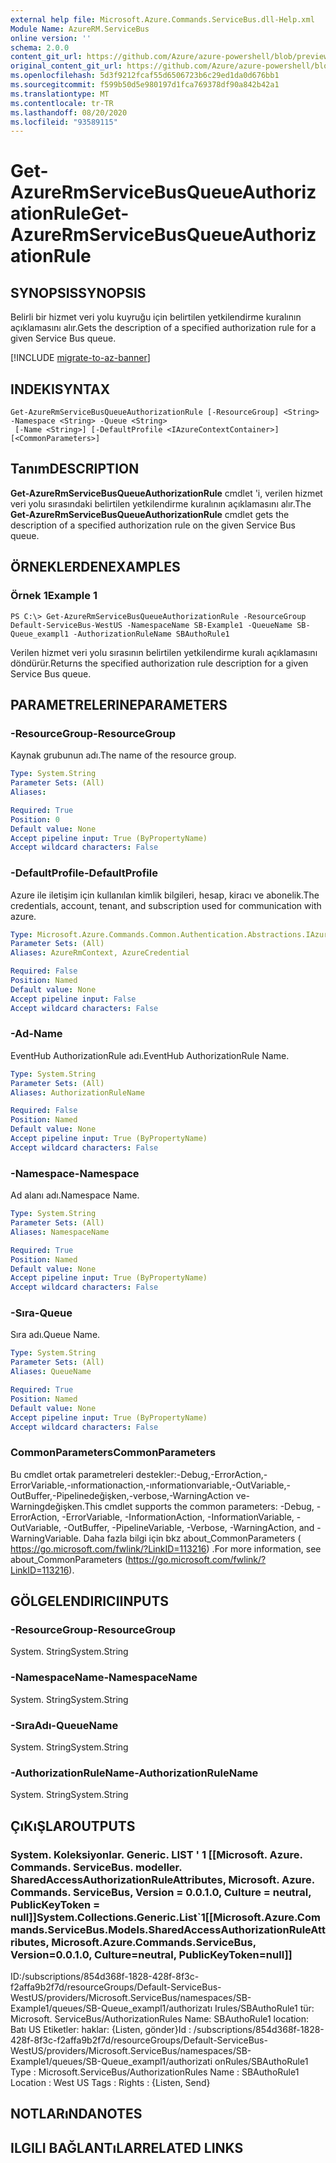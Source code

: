 ```yaml
---
external help file: Microsoft.Azure.Commands.ServiceBus.dll-Help.xml
Module Name: AzureRM.ServiceBus
online version: ''
schema: 2.0.0
content_git_url: https://github.com/Azure/azure-powershell/blob/preview/src/ResourceManager/ServiceBus/Commands.ServiceBus/help/Get-AzureRmServiceBusQueueAuthorizationRule.md
original_content_git_url: https://github.com/Azure/azure-powershell/blob/preview/src/ResourceManager/ServiceBus/Commands.ServiceBus/help/Get-AzureRmServiceBusQueueAuthorizationRule.md
ms.openlocfilehash: 5d3f9212fcaf55d6506723b6c29ed1da0d676bb1
ms.sourcegitcommit: f599b50d5e980197d1fca769378df90a842b42a1
ms.translationtype: MT
ms.contentlocale: tr-TR
ms.lasthandoff: 08/20/2020
ms.locfileid: "93589115"
---
```

# <span data-ttu-id="64d2f-101">Get-AzureRmServiceBusQueueAuthorizationRule</span><span class="sxs-lookup"><span data-stu-id="64d2f-101">Get-AzureRmServiceBusQueueAuthorizationRule</span></span>

## <span data-ttu-id="64d2f-102">SYNOPSIS</span><span class="sxs-lookup"><span data-stu-id="64d2f-102">SYNOPSIS</span></span>
<span data-ttu-id="64d2f-103">Belirli bir hizmet veri yolu kuyruğu için belirtilen yetkilendirme kuralının açıklamasını alır.</span><span class="sxs-lookup"><span data-stu-id="64d2f-103">Gets the description of a specified authorization rule for a given Service Bus queue.</span></span> 

[!INCLUDE [migrate-to-az-banner](../../includes/migrate-to-az-banner.md)]

## <span data-ttu-id="64d2f-104">INDEKI</span><span class="sxs-lookup"><span data-stu-id="64d2f-104">SYNTAX</span></span>

```
Get-AzureRmServiceBusQueueAuthorizationRule [-ResourceGroup] <String> -Namespace <String> -Queue <String>
 [-Name <String>] [-DefaultProfile <IAzureContextContainer>] [<CommonParameters>]
```

## <span data-ttu-id="64d2f-105">Tanım</span><span class="sxs-lookup"><span data-stu-id="64d2f-105">DESCRIPTION</span></span>
<span data-ttu-id="64d2f-106">**Get-AzureRmServiceBusQueueAuthorizationRule** cmdlet 'i, verilen hizmet veri yolu sırasındaki belirtilen yetkilendirme kuralının açıklamasını alır.</span><span class="sxs-lookup"><span data-stu-id="64d2f-106">The **Get-AzureRmServiceBusQueueAuthorizationRule** cmdlet gets the description of a specified authorization rule on the given Service Bus queue.</span></span>

## <span data-ttu-id="64d2f-107">ÖRNEKLERDEN</span><span class="sxs-lookup"><span data-stu-id="64d2f-107">EXAMPLES</span></span>

### <span data-ttu-id="64d2f-108">Örnek 1</span><span class="sxs-lookup"><span data-stu-id="64d2f-108">Example 1</span></span>
```
PS C:\> Get-AzureRmServiceBusQueueAuthorizationRule -ResourceGroup Default-ServiceBus-WestUS -NamespaceName SB-Example1 -QueueName SB-Queue_exampl1 -AuthorizationRuleName SBAuthoRule1
```

<span data-ttu-id="64d2f-109">Verilen hizmet veri yolu sırasının belirtilen yetkilendirme kuralı açıklamasını döndürür.</span><span class="sxs-lookup"><span data-stu-id="64d2f-109">Returns the specified authorization rule description for a given Service Bus queue.</span></span>

## <span data-ttu-id="64d2f-110">PARAMETRELERINE</span><span class="sxs-lookup"><span data-stu-id="64d2f-110">PARAMETERS</span></span>

### <span data-ttu-id="64d2f-111">-ResourceGroup</span><span class="sxs-lookup"><span data-stu-id="64d2f-111">-ResourceGroup</span></span>
<span data-ttu-id="64d2f-112">Kaynak grubunun adı.</span><span class="sxs-lookup"><span data-stu-id="64d2f-112">The name of the resource group.</span></span>

```yaml
Type: System.String
Parameter Sets: (All)
Aliases: 

Required: True
Position: 0
Default value: None
Accept pipeline input: True (ByPropertyName)
Accept wildcard characters: False
```

### <span data-ttu-id="64d2f-113">-DefaultProfile</span><span class="sxs-lookup"><span data-stu-id="64d2f-113">-DefaultProfile</span></span>
<span data-ttu-id="64d2f-114">Azure ile iletişim için kullanılan kimlik bilgileri, hesap, kiracı ve abonelik.</span><span class="sxs-lookup"><span data-stu-id="64d2f-114">The credentials, account, tenant, and subscription used for communication with azure.</span></span>

```yaml
Type: Microsoft.Azure.Commands.Common.Authentication.Abstractions.IAzureContextContainer
Parameter Sets: (All)
Aliases: AzureRmContext, AzureCredential

Required: False
Position: Named
Default value: None
Accept pipeline input: False
Accept wildcard characters: False
```

### <span data-ttu-id="64d2f-115">-Ad</span><span class="sxs-lookup"><span data-stu-id="64d2f-115">-Name</span></span>
<span data-ttu-id="64d2f-116">EventHub AuthorizationRule adı.</span><span class="sxs-lookup"><span data-stu-id="64d2f-116">EventHub AuthorizationRule Name.</span></span>

```yaml
Type: System.String
Parameter Sets: (All)
Aliases: AuthorizationRuleName

Required: False
Position: Named
Default value: None
Accept pipeline input: True (ByPropertyName)
Accept wildcard characters: False
```

### <span data-ttu-id="64d2f-117">-Namespace</span><span class="sxs-lookup"><span data-stu-id="64d2f-117">-Namespace</span></span>
<span data-ttu-id="64d2f-118">Ad alanı adı.</span><span class="sxs-lookup"><span data-stu-id="64d2f-118">Namespace Name.</span></span>

```yaml
Type: System.String
Parameter Sets: (All)
Aliases: NamespaceName

Required: True
Position: Named
Default value: None
Accept pipeline input: True (ByPropertyName)
Accept wildcard characters: False
```

### <span data-ttu-id="64d2f-119">-Sıra</span><span class="sxs-lookup"><span data-stu-id="64d2f-119">-Queue</span></span>
<span data-ttu-id="64d2f-120">Sıra adı.</span><span class="sxs-lookup"><span data-stu-id="64d2f-120">Queue Name.</span></span>

```yaml
Type: System.String
Parameter Sets: (All)
Aliases: QueueName

Required: True
Position: Named
Default value: None
Accept pipeline input: True (ByPropertyName)
Accept wildcard characters: False
```

### <span data-ttu-id="64d2f-121">CommonParameters</span><span class="sxs-lookup"><span data-stu-id="64d2f-121">CommonParameters</span></span>
<span data-ttu-id="64d2f-122">Bu cmdlet ortak parametreleri destekler:-Debug,-ErrorAction,-ErrorVariable,-ınformationaction,-ınformationvariable,-OutVariable,-OutBuffer,-Pipelinedeğişken,-verbose,-WarningAction ve-Warningdeğişken.</span><span class="sxs-lookup"><span data-stu-id="64d2f-122">This cmdlet supports the common parameters: -Debug, -ErrorAction, -ErrorVariable, -InformationAction, -InformationVariable, -OutVariable, -OutBuffer, -PipelineVariable, -Verbose, -WarningAction, and -WarningVariable.</span></span> <span data-ttu-id="64d2f-123">Daha fazla bilgi için bkz about_CommonParameters ( https://go.microsoft.com/fwlink/?LinkID=113216) .</span><span class="sxs-lookup"><span data-stu-id="64d2f-123">For more information, see about_CommonParameters (https://go.microsoft.com/fwlink/?LinkID=113216).</span></span>

## <span data-ttu-id="64d2f-124">GÖLGELENDIRICI</span><span class="sxs-lookup"><span data-stu-id="64d2f-124">INPUTS</span></span>

### <span data-ttu-id="64d2f-125">-ResourceGroup</span><span class="sxs-lookup"><span data-stu-id="64d2f-125">-ResourceGroup</span></span>
 <span data-ttu-id="64d2f-126">System. String</span><span class="sxs-lookup"><span data-stu-id="64d2f-126">System.String</span></span>
 

### <span data-ttu-id="64d2f-127">-NamespaceName</span><span class="sxs-lookup"><span data-stu-id="64d2f-127">-NamespaceName</span></span>
 <span data-ttu-id="64d2f-128">System. String</span><span class="sxs-lookup"><span data-stu-id="64d2f-128">System.String</span></span>
 

### <span data-ttu-id="64d2f-129">-SıraAdı</span><span class="sxs-lookup"><span data-stu-id="64d2f-129">-QueueName</span></span>
 <span data-ttu-id="64d2f-130">System. String</span><span class="sxs-lookup"><span data-stu-id="64d2f-130">System.String</span></span>
 

### <span data-ttu-id="64d2f-131">-AuthorizationRuleName</span><span class="sxs-lookup"><span data-stu-id="64d2f-131">-AuthorizationRuleName</span></span>
 <span data-ttu-id="64d2f-132">System. String</span><span class="sxs-lookup"><span data-stu-id="64d2f-132">System.String</span></span>

## <span data-ttu-id="64d2f-133">ÇıKıŞLAR</span><span class="sxs-lookup"><span data-stu-id="64d2f-133">OUTPUTS</span></span>

### <span data-ttu-id="64d2f-134">System. Koleksiyonlar. Generic. LIST ' 1 [[Microsoft. Azure. Commands. ServiceBus. modeller. SharedAccessAuthorizationRuleAttributes, Microsoft. Azure. Commands. ServiceBus, Version = 0.0.1.0, Culture = neutral, PublicKeyToken = null]]</span><span class="sxs-lookup"><span data-stu-id="64d2f-134">System.Collections.Generic.List\`1[[Microsoft.Azure.Commands.ServiceBus.Models.SharedAccessAuthorizationRuleAttributes, Microsoft.Azure.Commands.ServiceBus, Version=0.0.1.0, Culture=neutral, PublicKeyToken=null]]</span></span>
<span data-ttu-id="64d2f-135">ID:/subscriptions/854d368f-1828-428f-8f3c-f2affa9b2f7d/resourceGroups/Default-ServiceBus-WestUS/providers/Microsoft.ServiceBus/namespaces/SB-Example1/queues/SB-Queue_exampl1/authorizatı Irules/SBAuthoRule1 tür: Microsoft. ServiceBus/AuthorizationRules Name: SBAuthoRule1 location: Batı US Etiketler: haklar: {Listen, gönder}</span><span class="sxs-lookup"><span data-stu-id="64d2f-135">Id       : /subscriptions/854d368f-1828-428f-8f3c-f2affa9b2f7d/resourceGroups/Default-ServiceBus-WestUS/providers/Microsoft.ServiceBus/namespaces/SB-Example1/queues/SB-Queue_exampl1/authorizati onRules/SBAuthoRule1 Type     : Microsoft.ServiceBus/AuthorizationRules Name     : SBAuthoRule1 Location : West US Tags     : Rights   : {Listen, Send}</span></span>

## <span data-ttu-id="64d2f-136">NOTLARıNDA</span><span class="sxs-lookup"><span data-stu-id="64d2f-136">NOTES</span></span>

## <span data-ttu-id="64d2f-137">ILGILI BAĞLANTıLAR</span><span class="sxs-lookup"><span data-stu-id="64d2f-137">RELATED LINKS</span></span>

